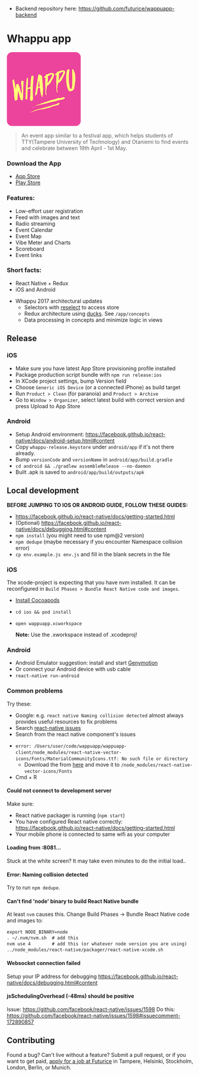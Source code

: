 * Backend repository here: https://github.com/futurice/wappuapp-backend

# Whappu app

![](docs/logo.png)

> An event app similar to a festival app, which helps students of TTY(Tampere University of Technology) and Otaniemi to find events and celebrate between 19th April - 1st May.

### Download the App
* [App Store](https://itunes.apple.com/fi/app/whappu/id1096655903?mt=8)
* [Play Store](https://play.google.com/store/apps/details?id=com.wappuapp)

### Features:
* Low-effort user registration
* Feed with images and text
* Radio streaming
* Event Calendar
* Event Map
* Vibe Meter and Charts
* Scoreboard
* Event links

### Short facts:
* React Native + Redux
* iOS and Android

- Whappu 2017 architectural updates
  - Selectors with [reselect](https://github.com/reactjs/reselect/) to access store
  - Redux architecture using [ducks](https://github.com/erikras/ducks-modular-redux). See `/app/concepts`
  - Data processing in concepts and minimize logic in views

## Release

### iOS

* Make sure you have latest App Store provisioning profile installed
* Package production script bundle with `npm run release:ios`
* In XCode project settings, bump Version field
* Choose `Generic iOS Device` (or a connected iPhone) as build target
* Run `Product > Clean` (for paranoia) and `Product > Archive`
* Go to `Window > Organizer`, select latest build with correct version and press Upload to App Store

### Android

* Setup Android environment: https://facebook.github.io/react-native/docs/android-setup.html#content
* Copy `whappu-release.keystore` under `android/app` if it's not there already.
* Bump `versionCode` and `versionName` in `android/app/build.gradle`
* `cd android && ./gradlew assembleRelease --no-daemon`
* Built .apk is saved to `android/app/build/outputs/apk`

## Local development

**BEFORE JUMPING TO IOS OR ANDROID GUIDE, FOLLOW THESE GUIDES:**

* https://facebook.github.io/react-native/docs/getting-started.html
* (Optional) https://facebook.github.io/react-native/docs/debugging.html#content
* `npm install` (you might need to use npm@2 version)
* `npm dedupe` (maybe necessary if you encounter Namespace collision error)
* `cp env.example.js env.js` and fill in the blank secrets in the file

### iOS

The xcode-project is expecting that you have nvm installed. It can be reconfigured in
`Build Phases > Bundle React Native code and images`.

- [Install Cocoapods](https://guides.cocoapods.org/using/getting-started.html#installation)
- `cd ios && pod install`
- `open wappuapp.xcworkspace`

  **Note:** Use the .xworkspace instead of .xcodeproj!

### Android

- Android Emulator suggestion: install and start [Genymotion](https://www.genymotion.com)
- Or connect your Android device with usb cable
- `react-native run-android`

### Common problems

Try these:

* Google: e.g. `react native Naming collision detected` almost always provides
useful resources to fix problems
* Search [react-native issues](https://github.com/facebook/react-native)
* Search from the react native component's issues

- `error: /Users/user/code/wappuapp/wappuapp-client/node_modules/react-native-vector-icons/Fonts/MaterialCommunityIcons.ttf: No such file or directory`
  - Download the from [here](https://github.com/oblador/react-native-vector-icons/raw/master/Fonts/MaterialCommunityIcons.ttf) and move it to `/node_modules/react-native-vector-icons/Fonts`
- Cmd + R

#### Could not connect to development server

Make sure:

* React native packager is running (`npm start`)
* You have configured React native correctly: https://facebook.github.io/react-native/docs/getting-started.html
* Your mobile phone is connected to same wifi as your computer

#### Loading from <your-ip>:8081...

Stuck at the white screen? It may take even minutes to do the initial load..

#### Error: Naming collision detected

Try to run `npm dedupe`.


#### Can't find 'node' binary to build React Native bundle

At least `nvm` causes this. Change Build Phases -> Bundle React Native code and images to:

```
export NODE_BINARY=node
. ~/.nvm/nvm.sh  # add this
nvm use 4        # add this (or whatever node version you are using)
../node_modules/react-native/packager/react-native-xcode.sh
```

#### Websocket connection failed

Setup your IP address for debugging https://facebook.github.io/react-native/docs/debugging.html#content

#### jsSchedulingOverhead (-48ms) should be positive

Issue: https://github.com/facebook/react-native/issues/1598
Do this: https://github.com/facebook/react-native/issues/1598#issuecomment-172890857

## Contributing

Found a bug? Can't live without a feature? Submit a pull request, or if you want to get paid, [apply for a job at Futurice](http://futurice.com/careers) in Tampere, Helsinki, Stockholm, London, Berlin, or Munich.
